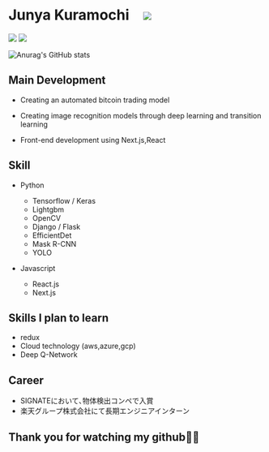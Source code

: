 # Junya Kuramochi　![](https://komarev.com/ghpvc/?username=JUNYA-727)

![](https://grass-graph.moshimo.works/images/JUNYA-727.png)
![](https://github-profile-summary-cards.vercel.app/api/cards/profile-details?username=JUNYA-727&theme=monokai)

![Anurag's GitHub stats](https://github-readme-stats.vercel.app/api?username=JUNYA-727&show_icons=true&theme=monokai)
## Main Development
- Creating an automated bitcoin trading model

- Creating image recognition models through deep learning and transition learning

- Front-end development using Next.js,React

## Skill
- Python
  - Tensorflow / Keras
  - Lightgbm
  - OpenCV
  - Django / Flask
  - EfficientDet
  - Mask R-CNN
  - YOLO
  
- Javascript
  - React.js
  - Next.js





## Skills I plan to learn
- redux
- Cloud technology (aws,azure,gcp)
- Deep Q-Network

## Career
- SIGNATEにおいて､物体検出コンペで入賞
- 楽天グループ株式会社にて長期エンジニアインターン


##

## Thank you for watching my github🙇‍♂️
